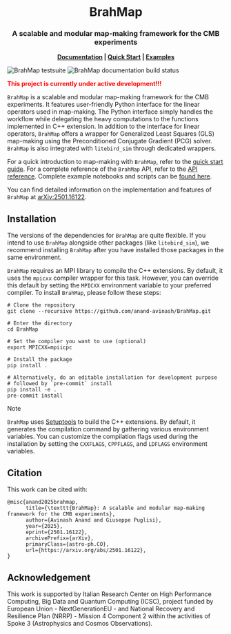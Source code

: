 <!-- markdownlint-disable MD033 -->
<p align="center"> <!-- markdownlint-disable-line -->
  <h1 align="center">BrahMap</h1>

  <h3 align="center">
  A scalable and modular map-making framework for the CMB experiments
  </h3>
  
  <p align="center">
  <strong>
      <a href="https://anand-avinash.github.io/BrahMap/">Documentation</a> |
      <a href="https://anand-avinash.github.io/BrahMap/quick_start/">
      Quick Start</a> |
      <a href="https://github.com/anand-avinash/BrahMap/tree/main/examples">
      Examples</a>
  </strong>
  </p>
</p>
<!-- markdownlint-enable MD033 -->

<!-- markdownlint-disable MD013 -->
![BrahMap testsuite](https://github.com/anand-avinash/BrahMap/actions/workflows/tests.yaml/badge.svg)
![BrahMap documentation build status](https://github.com/anand-avinash/BrahMap/actions/workflows/documentation.yaml/badge.svg)
<!-- markdownlint-enable MD013 -->

<!-- markdownlint-disable MD033 -->
<font color="red"> **This project is currently under active development!!!** </font>
<!-- markdownlint-enable MD033 -->

`BrahMap` is a scalable and modular map-making framework for the CMB
experiments. It features user-friendly Python interface for the linear
operators used in map-making. The Python interface simply handles the workflow
while delegating the heavy computations to the functions implemented in C++
extension. In addition to the interface for linear operators, `BrahMap` offers
a wrapper for Generalized Least Squares (GLS) map-making using the
Preconditioned Conjugate Gradient (PCG) solver. `BrahMap` is also integrated
with `litebird_sim` through dedicated wrappers.

For a quick introduction to map-making with `BrahMap`, refer to the
[quick start guide](https://anand-avinash.github.io/BrahMap/quick_start/).
For a complete reference of the `BrahMap` API, refer to the
[API reference](https://anand-avinash.github.io/BrahMap/api_references/).
Complete example notebooks and scripts can be
[found here](./examples).

You can find detailed information on the implementation and features of
`BrahMap` at [arXiv:2501.16122](https://arxiv.org/abs/2501.16122).

## Installation

The versions of the dependencies for `BrahMap` are quite flexible. If you
intend to use `BrahMap` alongside other packages (like `litebird_sim`), we
recommend installing `BrahMap` after you have installed those packages in the
same environment.

`BrahMap` requires an MPI library to compile the C++ extensions. By default,
it uses the `mpicxx` compiler wrapper for this task. However, you can override
this default by setting the `MPICXX` environment variable to your preferred
compiler. To install `BrahMap`, please follow these steps:

```shell
# Clone the repository
git clone --recursive https://github.com/anand-avinash/BrahMap.git

# Enter the directory
cd BrahMap

# Set the compiler you want to use (optional)
export MPICXX=mpiicpc

# Install the package
pip install .

# Alternatively, do an editable installation for development purpose
# followed by `pre-commit` install
pip install -e .
pre-commit install
```

> [!NOTE]
> `BrahMap` uses [Setuptools](https://setuptools.pypa.io/en/latest/index.html)
> to build the C++ extensions. By default, it generates the compilation command
> by gathering various environment variables. You can customize the compilation
> flags used during the installation by setting the `CXXFLAGS`, `CPPFLAGS`,
> and `LDFLAGS` environment variables.

## Citation

This work can be cited with:

<!-- markdownlint-disable MD013 -->
```text
@misc{anand2025brahmap,
      title={\texttt{BrahMap}: A scalable and modular map-making framework for the CMB experiments}, 
      author={Avinash Anand and Giuseppe Puglisi},
      year={2025},
      eprint={2501.16122},
      archivePrefix={arXiv},
      primaryClass={astro-ph.CO},
      url={https://arxiv.org/abs/2501.16122}, 
}
```
<!-- markdownlint-enable MD013 -->

## Acknowledgement

This work is supported by Italian Research Center on High
Performance Computing, Big Data and Quantum Computing
(ICSC), project funded by European Union - NextGenerationEU - and National
Recovery and Resilience Plan (NRRP) - Mission 4 Component 2 within the
activities of Spoke 3 (Astrophysics and Cosmos Observations).
